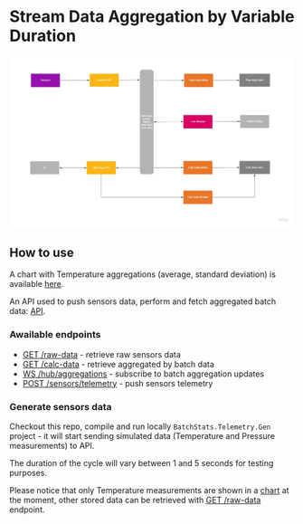 # Stream Data Aggregation by Variable Duration

![BatchStats design](ComponentDiagram.jpg)

## How to use

A chart with Temperature aggregations (average, standard deviation) is available [here](https://batchstatsapp.azurewebsites.net/).

An API used to push sensors data, perform and fetch aggregated batch data: [API](https://batchstatsapi.azurewebsites.net/).

### Awailable endpoints

- [GET /raw-data](https://batchstatsapi.azurewebsites.net/raw-data) - retrieve raw sensors data
- [GET /calc-data](https://batchstatsapi.azurewebsites.net/calc-data) - retrieve aggregated by batch data
- [WS /hub/aggregations](https://batchstatsapi.azurewebsites.net/hub/aggregations) - subscribe to batch aggregation updates
- [POST /sensors/telemetry](https://batchstatsapi.azurewebsites.net/sensors/telemetry) - push sensors telemetry

### Generate sensors data

Checkout this repo, compile and run locally `BatchStats.Telemetry.Gen` project - it will start sending simulated data (Temperature and Pressure measurements) to API.

The duration of the cycle will vary between 1 and 5 seconds for testing purposes.

Please notice that only Temperature measurements are shown in a [chart](https://batchstatsapp.azurewebsites.net/) at the moment, other stored data can be retrieved with [GET /raw-data](https://batchstatsapi.azurewebsites.net/raw-data) endpoint.
